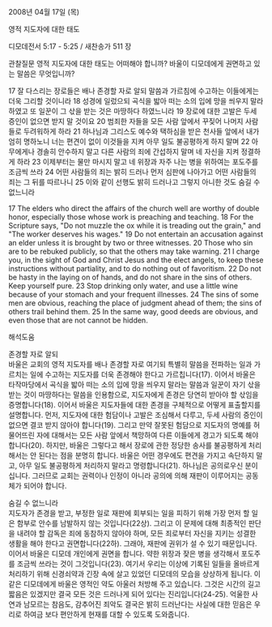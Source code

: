 2008년 04월 17일 (목)

영적 지도자에 대한 태도



디모데전서 5:17 - 5:25 / 새찬송가 511 장


관찰질문
영적 지도자에 대한 태도는 어떠해야 합니까?
바울이 디모데에게 권면하고 있는 말씀은 무엇입니까? 

17 잘 다스리는 장로들은 배나 존경할 자로 알되 말씀과 가르침에 수고하는 이들에게는 더욱 그리할 것이니라 18 성경에 일렀으되 곡식을 밟아 떠는 소의 입에 망을 씌우지 말라 하였고 또 일꾼이 그 삯을 받는 것은 마땅하다 하였느니라 19 장로에 대한 고발은 두세 증인이 없으면 받지 말 것이요 20 범죄한 자들을 모든 사람 앞에서 꾸짖어 나머지 사람들로 두려워하게 하라 21 하나님과 그리스도 예수와 택하심을 받은 천사들 앞에서 내가 엄히 명하노니 너는 편견이 없이 이것들을 지켜 아무 일도 불공평하게 하지 말며 22 아무에게나 경솔히 안수하지 말고 다른 사람의 죄에 간섭하지 말며 네 자신을 지켜 정결하게 하라 23 이제부터는 물만 마시지 말고 네 위장과 자주 나는 병을 위하여는 포도주를 조금씩 쓰라 24 어떤 사람들의 죄는 밝히 드러나 먼저 심판에 나아가고 어떤 사람들의 죄는 그 뒤를 따르나니 25 이와 같이 선행도 밝히 드러나고 그렇지 아니한 것도 숨길 수 없느니라 

17 The elders who direct the affairs of the church well are worthy of double honor, especially those whose work is preaching and teaching. 
18 For the Scripture says, "Do not muzzle the ox while it is treading out the grain," and "The worker deserves his wages." 19 Do not entertain an accusation against an elder unless it is brought by two or three witnesses. 20 Those who sin are to be rebuked publicly, so that the others may take warning. 21 I charge you, in the sight of God and Christ Jesus and the elect angels, to keep these instructions without partiality, and to do nothing out of favoritism. 22 Do not be hasty in the laying on of hands, and do not share in the sins of others. Keep yourself pure. 23 Stop drinking only water, and use a little wine because of your stomach and your frequent illnesses. 24 The sins of some men are obvious, reaching the place of judgment ahead of them; the sins of others trail behind them. 25 In the same way, good deeds are obvious, and even those that are not cannot be hidden.

해석도움





존경할 자로 알되  
바울은 교회의 영적 지도자를 배나 존경할 자로 여기되 특별히 말씀을 전파하는 일과 가르치는 일에 수고하는 지도자를 더욱 존경해야 한다고 가르칩니다(17). 이어서 바울은 타작마당에서 곡식을 밟아 떠는 소의 입에 망을 씌우지 말라는 말씀과 일꾼이 자기 삯을 받는 것이 마땅하다는 말씀을 인용함으로, 지도자에게 존경은 당연히 받아야 할 삯임을 증명합니다(18). 이어서 바울은 지도자들에 대한 존경을 구체적으로 어떻게 표출할지를 설명합니다. 먼저, 지도자에 대한 험담이나 고발은 조심해서 다루고, 두세 사람의 증인이 없으면 결코 받지 않아야 합니다(19). 그리고 만약 잘못된 험담으로 지도자의 명예를 허물어뜨린 자에 대해서는 모든 사람 앞에서 책망하여 다른 이들에게 경고가 되도록 해야 합니다(20). 하지만, 바울은 그렇다고 해서 장로에 관한 정당한 송사를 불공평하게 처리해서는 안 된다는 점을 분명히 합니다. 바울은 어떤 경우에도 편견을 가지고 속단하지 말고, 아무 일도 불공평하게 처리하지 말라고 명령합니다(21). 하나님은 공의로우신 분이십니다. 그러므로 교회는 권력이나 인정이 아니라 공의에 의해 재판이 이루어지는 공동체가 되어야 합니다.     

숨길 수 없느니라  
지도자가 존경을 받고, 부정한 일로 재판에 회부되는 일을 피하기 위해 가장 먼저 할 일은 함부로 안수를 남발하지 않는 것입니다(22상). 그리고 이 문제에 대해 최종적인 판단을 내려야 할 감독은 죄에 동참하지 않아야 하며, 모든 죄로부터 자신을 지키는 성결한 생활을 해야 한다고 권면합니다(22하). 그래야, 재판에 권위가 설 수 있기 때문입니다. 이어서 바울은 디모데 개인에게 권면을 합니다. 약한 위장과 잦은 병을 생각해서 포도주를 조금씩 쓰라는 것이 그것입니다(23). 여기서 우리는 이상에 기록된 일들을 올바르게 처리하기 위해 신경쇠약과 긴장 속에 살고 있었던 디모데의 모습을 상상하게 됩니다. 이 같은 디모데에게 바울은 영적인 약도 아울러 처방해 주고 있습니다. 그것은 시간의 길고 짧음은 있겠지만 결국 모든 것은 드러나게 되어 있다는 진리입니다(24-25). 억울한 사연과 남모르는 참음도, 감추어진 죄악도 결국은 밝히 드러난다는 사실에 대한 믿음은 우리로 하여금 보다 편안하게 현재를 대할 수 있도록 도와줍니다.